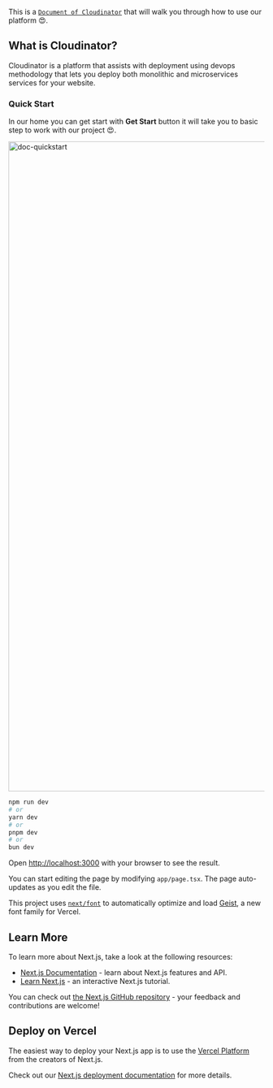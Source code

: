 This is a [`Document of Cloudinator`](https://cloudinator-doc-vercel.vercel.app/) that will walk you through how to use our platform 😍.

## What is Cloudinator?

Cloudinator is a platform that assists with deployment using devops methodology that lets you deploy both monolithic and microservices services for your website.

### Quick Start

In our home you can get start with **Get Start** button it will take you to basic step to work with our project 😍.

<img width="1280" alt="doc-quickstart" src="https://github.com/user-attachments/assets/f40dbf5a-3408-4b9e-acb9-b623796e9dea" />



```bash
npm run dev
# or
yarn dev
# or
pnpm dev
# or
bun dev
```

Open [http://localhost:3000](http://localhost:3000) with your browser to see the result.

You can start editing the page by modifying `app/page.tsx`. The page auto-updates as you edit the file.

This project uses [`next/font`](https://nextjs.org/docs/app/building-your-application/optimizing/fonts) to automatically optimize and load [Geist](https://vercel.com/font), a new font family for Vercel.

## Learn More

To learn more about Next.js, take a look at the following resources:

- [Next.js Documentation](https://nextjs.org/docs) - learn about Next.js features and API.
- [Learn Next.js](https://nextjs.org/learn) - an interactive Next.js tutorial.

You can check out [the Next.js GitHub repository](https://github.com/vercel/next.js) - your feedback and contributions are welcome!

## Deploy on Vercel

The easiest way to deploy your Next.js app is to use the [Vercel Platform](https://vercel.com/new?utm_medium=default-template&filter=next.js&utm_source=create-next-app&utm_campaign=create-next-app-readme) from the creators of Next.js.

Check out our [Next.js deployment documentation](https://nextjs.org/docs/app/building-your-application/deploying) for more details.
